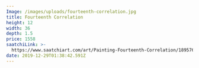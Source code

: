 ```yaml
---
Image: /images/uploads/fourteenth-correlation.jpg
title: Fourteenth Correlation
height: 12
width: 36
depth: 1.5
price: 1558
saatchiLink: >-
  https://www.saatchiart.com/art/Painting-Fourteenth-Correlation/189576/3320791/view
date: 2019-12-29T01:38:42.591Z
---
```


